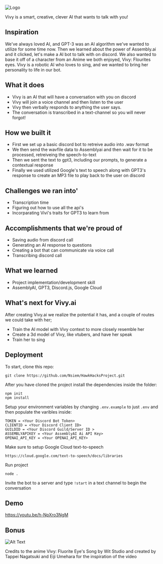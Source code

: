 
![Logo](https://github.com/Nsiem/HawkHacksProject/blob/master/assets/vivyailogo.png)

Vivy is a smart, creative, clever AI that wants to talk with you!
 


## Inspiration
We've always loved AI, and GPT-3 was an AI algorithm we've wanted to utilize for some time now. Then we learned about the power of Assembly.ai and it clicked, let's make a AI bot to talk with on discord. We also wanted to base it off of a character from an Anime we both enjoyed, Vivy: Flourites eyes. Vivy is a robotic AI who loves to sing, and we wanted to bring her personality to life in our bot.


## What it does
- Vivy is an AI that will have a conversation with you on discord
- Vivy will join a voice channel and then listen to the user
- Vivy then verbally responds to anything the user says.
- The conversation is transcribed in a text-channel so you will never forgot!
## How we built it
- First we set up a basic discord bot to retreive audio into .wav format 
- We then send the wavfile data to Assemblyai and then wait for it to be processed, retreiveing the speech-to-text
- Then we sent the text to gpt3, including our prompts, to generate a contextual response
- Finally we used utilized Google's text to speech along with GPT3's response to create an MP3 file to play back to the user on discord


## Challenges we ran into'
- Transcription time 
- Figuring out how to use all the api's
- Incorparating Vivi's traits for GPT3 to learn from 

## Accomplishments that we're proud of
- Saving audio from discord call
- Generating an AI response to questions
- Creating a bot that can communicate via voice call
- Transcribing discord call 



## What we learned
- Project implementation/development skill
- AssemblyAI, GPT3, Discord.js, Google Cloud 
## What's next for Vivy.ai
After creating Vivy.ai we realize the potential it has, and a couple of routes we could take with her;
- Train the AI model with Vivy context to more closely resemble her
- Create a 3d model of Vivy, like vtubers, and have her speak
- Train her to sing




## Deployment

To start, clone this repo:

```
git clone https://github.com/Nsiem/HawkHacksProject.git
```

After you have cloned the project install the dependencies inside the folder:
```
npm init
npm install
```

Setup your environment variables by changing   ``.env.example`` to just ``.env`` and then populate the varibles inside:
```
TOKEN = <Your Discord Bot Token>
CLIENTID = <Your Discord Client ID>
GUILDID = <Your Discord Guild/Server ID >
ASSEMBLYAPIKEY = <Your AssemblyAI Ai API Key>
OPENAI_API_KEY = <Your OPENAI_API_KEY>
```
Make sure to setup Google Cloud text-to-speech 
```
https://cloud.google.com/text-to-speech/docs/libraries
```
Run project 
```
node .
```

Invite the bot to a server and type ``!start`` in a text channel to begin the conversation
## Demo 
https://youtu.be/h-NpXro3NgM

## Bonus

![Alt Text](https://c.tenor.com/IVVJbs0N7DcAAAAC/vivy-dance.gif)

Credits to the anime Vivy: Fluorite Eye's Song by Wit Studio and created by Tappei Nagatsuki and Eiji Umehara for the inspiration of the video

